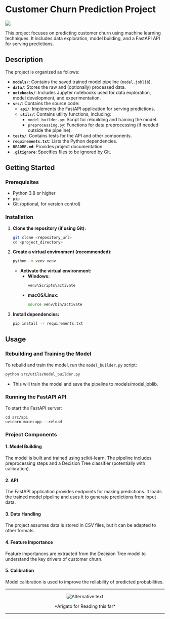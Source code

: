 # Customer Churn Prediction Project

![](https://trianglerice.wordpress.com/wp-content/uploads/2015/01/tumblr_nhk406ny5e1ti2my5o1_5001.gif)

This project focuses on predicting customer churn using machine learning techniques. It includes data exploration, model building, and a FastAPI API for serving predictions.

## Description

The project is organized as follows:

- **`models/`**: Contains the saved trained model pipeline (`model.joblib`).
- **`data/`**: Stores the raw and (optionally) processed data.
- **`notebooks/`**: Includes Jupyter notebooks used for data exploration, model development, and experimentation.
- **`src/`**: Contains the source code:
  - **`api/`**: Implements the FastAPI application for serving predictions.
  - **`utils/`**: Contains utility functions, including:
    - `model_builder.py`: Script for rebuilding and training the model.
    - `preprocessing.py`: Functions for data preprocessing (if needed outside the pipeline).
- **`tests/`**: Contains tests for the API and other components.
- **`requirements.txt`**: Lists the Python dependencies.
- **`README.md`**: Provides project documentation.
- **`.gitignore`**: Specifies files to be ignored by Git.

## Getting Started

### Prerequisites

- Python 3.8 or higher
- `pip`
- Git (optional, for version control)

### Installation

1. **Clone the repository (if using Git):**

    ```bash
    git clone <repository_url>
    cd <project_directory>
    ```

2. **Create a virtual environment (recommended):**

    ```bash
    python -m venv venv
    ```

    - **Activate the virtual environment:**
      - **Windows:**
        ```bash
        venv\Scripts\activate
        ```
      - **macOS/Linux:**
        ```bash
        source venv/bin/activate
        ```

3. **Install dependencies:**

    ```bash
    pip install -r requirements.txt
    ```

## Usage

### Rebuilding and Training the Model

To rebuild and train the model, run the `model_builder.py` script:

```bash
python src/utils/model_builder.py
```
- This will train the model and save the pipeline to models/model.joblib.

### Running the FastAPI API
To start the FastAPI server:
```
cd src/api
uvicorn main:app --reload
```

### Project Components
#### 1. Model Building
The model is built and trained using scikit-learn.
The pipeline includes preprocessing steps and a Decision Tree classifier (potentially with calibration).
#### 2. API
The FastAPI application provides endpoints for making predictions.
It loads the trained model pipeline and uses it to generate predictions from input data.
#### 3. Data Handling
The project assumes data is stored in CSV files, but it can be adapted to other formats.
#### 4. Feature Importance
Feature importances are extracted from the Decision Tree model to understand the key drivers of customer churn.
#### 5. Calibration
Model calibration is used to improve the reliability of predicted probabilities.

---

<div style="text-align: center;">
    <img src="https://media2.giphy.com/media/a6pzK009rlCak/200.gif?cid=6c09b952zrtwcjwop83jxm86d7cin1pwqbwivmg6jej9dngs&ep=v1_gifs_search&rid=200.gif&ct=g" alt="Alternative text">
    <p>*Arigato for Reading this far*</p>
</div>

---